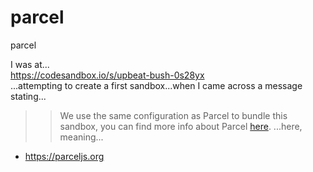 # parcel
parcel

I was at...  
https://codesandbox.io/s/upbeat-bush-0s28yx  
...attempting to create a first sandbox...when I came across a message stating...

>> We use the same configuration as Parcel to bundle this sandbox, you can find more
  info about Parcel 
  <a href="https://parceljs.org" target="_blank" rel="noopener noreferrer">here</a>.
...here, meaning...  
- https://parceljs.org

